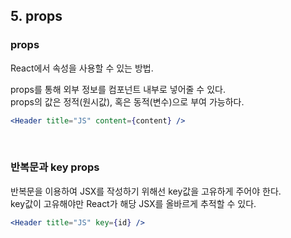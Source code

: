## 5. props

### props

React에서 속성을 사용할 수 있는 방법.

props를 통해 외부 정보를 컴포넌트 내부로 넣어줄 수 있다.<br/>
props의 값은 정적(원시값), 혹은 동적(변수)으로 부여 가능하다.

```jsx
<Header title="JS" content={content} />
```

<br/>

### 반복문과 key props

반복문을 이용하여 JSX를 작성하기 위해선 key값을 고유하게 주어야 한다.<br/>
key값이 고유해야만 React가 해당 JSX를 올바르게 추적할 수 있다.

```jsx
<Header title="JS" key={id} />
```
